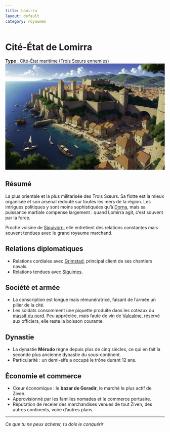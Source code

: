 ```yaml
---
title: Lomirra
layout: default
category: royaumes
---
```


# Cité-État de Lomirra  
**Type** : Cité-État maritime (Trois Sœurs ennemies)  
<a href="../../images/lomirra.png" class="glightbox right" data-gallery="Lomirra"
   data-title="Lomirra, la cité militare">
  <img src="../../images/lomirra.png" alt="Lomirra, la forteresse avec le bazar de Goradir" />
</a>

## Résumé  
La plus orientale et la plus militarisée des Trois Sœurs. Sa flotte est la mieux organisée et son arsenal redouté sur toutes les mers de la région. Les intrigues politiques y sont moins sophistiquées qu’à [Dorna](./dorna.md), mais sa puissance martiale compense largement : quand Lomirra agit, c’est souvent par la force.  

Proche voisine de [Siquivorn](../villes/siquivorn.md), elle entretient des relations constantes mais souvent tendues avec le grand royaume marchand.  

## Relations diplomatiques  
- Relations cordiales avec [Grimstad](./grimstad.md), principal client de ses chantiers navals.  
- Relations tendues avec [Siquimes](../royaumes/siquimes.md).  

## Société et armée  
- La conscription est longue mais rémunératrice, faisant de l’armée un pilier de la cité.  
- Les soldats consomment une piquette produite dans les coteaux du [massif du nord](../regions/massif_du_nord.md). Peu appréciée, mais faute de vin de [Valcalme](../royaumes/valcalme.md), réservé aux officiers, elle reste la boisson courante.  

## Dynastie  
- La dynastie **Mérudo** règne depuis plus de cinq siècles, ce qui en fait la seconde plus ancienne dynastie du sous-continent.  
- Particularité : un demi-elfe a occupé le trône durant 12 ans.  

## Économie et commerce  
- Cœur économique : le **bazar de Goradir**, le marché le plus actif de Ziven.  
- Approvisionné par les familles nomades et le commerce portuaire.  
- Réputation de receler des marchandises venues de tout Ziven, des autres continents, voire d’autres plans.  

---
*Ce que tu ne peux acheter, tu dois le conquérir*